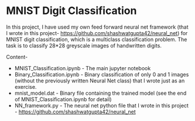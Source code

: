 # MNIST Digit Classification
In this project, I have used my own feed forward neural net framework (that I wrote in this project- https://github.com/shashwatgupta42/neural_net) for MNIST digit classification, which is a multiclass classification problem. The task is to classify 28*28 greyscale images of handwritten digits. 

Content-
- MNIST_Classification.ipynb - The main jupyter notebook
- Binary_Classification.ipynb - Binary classification of only 0 and 1 images (without the previously written Neural Net class) that I wrote just as an exercise.
- mnist_model.dat - Binary file containing the trained model (see the end of MNIST_Classification.ipynb for detail)
- NN_framework.py - The neural net python file that I wrote in this project - https://github.com/shashwatgupta42/neural_net



